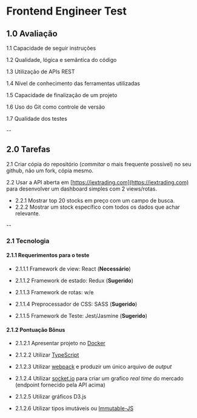 # Frontend Engineer Test

## 1.0 Avaliação

1.1 Capacidade de seguir instruções

1.2 Qualidade, lógica e semântica do código

1.3 Utilização de APIs REST

1.4 Nível de conhecimento das ferramentas utilizadas

1.5 Capacidade de finalização de um projeto

1.6 Uso do Git como controle de versão

1.7 Qualidade dos testes

--

## 2.0 Tarefas

2.1 Criar cópia do repositório (_commitar_ o mais frequente possível) no seu github, não um fork, cópia mesmo.

2.2 Usar a API aberta em [https://iextrading.com](https://iextrading.com) para desenvolver um dashboard simples com 2 views/rotas.
 - 2.2.1 Mostrar top 20 stocks em preço com um campo de busca.
 - 2.2.2 Mostrar um stock específico com todos os dados que achar relevante.

--

### 2.1 Tecnologia



#### 2.1.1 Requerimentos para o teste

- 2.1.1.1 Framework de view: React (**Necessário**)

- 2.1.1.2 Framework de estado: Redux (**Sugerido**)

- 2.1.1.3 Framework de rotas: w/e

- 2.1.1.4 Preprocessador de CSS: SASS (**Sugerido**)

- 2.1.1.5 Framework de Teste: Jest/Jasmine (**Sugerido**)


#### 2.1.2 Pontuação Bônus

- 2.1.2.1 Apresentar projeto no [Docker](https://www.docker.com/)

- 2.1.2.2 Utilizar [TypeScript](https://www.typescriptlang.org/)

- 2.1.2.3 Utilizar [webpack](https://webpack.js.org/) e produzir um único arquivo de _output_

- 2.1.2.4 Utilizar [socket.io](https://socket.io) para criar um grafico _real time_ do mercado (endpoint fornecido pela API acima)

- 2.1.2.5 Utilizar gráficos D3.js

- 2.1.2.6 Utilizar tipos imutáveis ou [Immutable-JS](https://facebook.github.io/immutable-js/)
